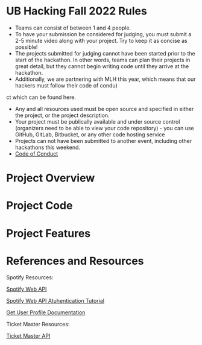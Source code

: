 # UB Hacking Fall 2022 Rules 
- Teams can consist of between 1 and 4 people.
- To have your submission be considered for judging, you must submit a 2-5 minute video along with your project. Try to keep it as concise as possible!
- The projects submitted for judging cannot have been started prior to the start of the hackathon. In other words, teams can plan their projects in great detail, but they cannot begin writing code until they arrive at the hackathon.
- Additionally, we are partnering with MLH this year, which means that our hackers must follow their code of condu)

ct which can be found here.
- Any and all resources used must be open source and specified in either the project, or the project description.
- Your project must be publically available and under source control (organizers need to be able to view your code repository) -  you can use GitHub, GitLab, Bitbucket, or any other code hosting service
- Projects can not have been submitted to another event, including other hackathons this weekend.
- [Code of Conduct](https://drive.google.com/file/d/1RH_TtRu6EOHSbOoiSj2h1Q4jswtVILzE/view)

# Project Overview 

# Project Code 

# Project Features 


# References and Resources

Spotify Resources: 

[Spotify Web API](https://developer.spotify.com/documentation/web-api/) 

[Spotify Web API Atuhentication Tutorial](https://www.youtube.com/watch?v=1vR3m0HupGI) 

[Get User Profile Documentation](https://developer.spotify.com/documentation/web-api/reference/#/operations/get-users-profile)


Ticket Master Resources: 

[Ticket Master API](https://developer.ticketmaster.com/products-and-docs/apis/getting-started/)
